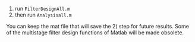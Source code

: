 1) run <code>FilterDesignAll.m</code>  
2) then run <code>Analysisall.m</code>
  
You can keep the mat file that will save the 2) step for future results. Some of the multistage filter design functions of Matlab will be made obsolete.